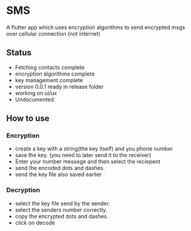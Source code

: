 # SMS
A flutter app which uses encryption algorithms to send encrypted msgs over cellular connection (not internet)
## Status
* Fetching contacts complete
* encryption algorithms complete
* key management complete
* version 0.0.1 ready in release folder
* working on ui/ux
* Undocumented
## How to use 
### Encryption
* create a key with a string(the key itself) and you phone number
* save the key. (you need to later send it to the receiver) 
* Enter your number messege and then select the reciepent
* send the encoded dots and dashes.
* send the key file also saved earlier
### Decryption
* select the key file send by the sender.
* select the senders number correctly.
* copy the encrypted dots and dashes.
* click on decode